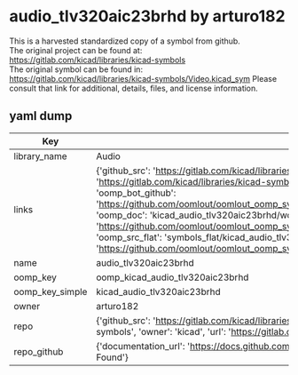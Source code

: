 # audio_tlv320aic23brhd by arturo182  
This is a harvested standardized copy of a symbol from github.  
The original project can be found at:  
https://gitlab.com/kicad/libraries/kicad-symbols  
The original symbol can be found in:
https://gitlab.com/kicad/libraries/kicad-symbols/Video.kicad_sym
Please consult that link for additional, details, files, and license information.  
## yaml dump  
| Key | Value |  
| --- | --- |  
| library_name | Audio |  
| links | {'github_src': 'https://gitlab.com/kicad/libraries/kicad-symbols/Video.kicad_sym', 'github_src_repo': 'https://gitlab.com/kicad/libraries/kicad-symbols', 'oomp_bot': 'kicad_audio_tlv320aic23brhd/working', 'oomp_bot_github': 'https://github.com/oomlout/oomlout_oomp_symbol_bot/tree/main/kicad_audio_tlv320aic23brhd/working', 'oomp_doc': 'kicad_audio_tlv320aic23brhd/working', 'oomp_doc_github': 'https://github.com/oomlout/oomlout_oomp_symbol_doc/tree/main/kicad_audio_tlv320aic23brhd/working', 'oomp_src_flat': 'symbols_flat/kicad_audio_tlv320aic23brhd/working', 'oomp_src_flat_github': 'https://github.com/oomlout/oomlout_oomp_symbol_src/tree/main/kicad_audio_tlv320aic23brhd/working'} |  
| name | audio_tlv320aic23brhd |  
| oomp_key | oomp_kicad_audio_tlv320aic23brhd |  
| oomp_key_simple | kicad_audio_tlv320aic23brhd |  
| owner | arturo182 |  
| repo | {'github_src': 'https://gitlab.com/kicad/libraries/kicad-symbols/Video.kicad_sym', 'name': 'libraries/kicad-symbols', 'owner': 'kicad', 'url': 'https://gitlab.com/kicad/libraries/kicad-symbols'} |  
| repo_github | {'documentation_url': 'https://docs.github.com/rest/repos/repos#get-a-repository', 'message': 'Not Found'} |  

